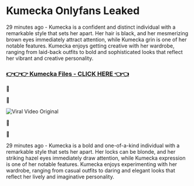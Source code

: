 # Kumecka Onlyfans Leaked

<p>29 minutes ago - Kumecka is a confident and distinct individual with a remarkable style that sets her apart. Her hair is black, and her mesmerizing brown eyes immediately attract attention, while Kumecka grin is one of her notable features. Kumecka enjoys getting creative with her wardrobe, ranging from laid-back outfits to bold and sophisticated looks that reflect her vibrant and creative personality.</p><p>
<h3><a href="https://fansleaks.com-getfree.pro/kumecka" rel="nofollow">👉👉👉 Kumecka Files - CLICK HERE 👈👈</a></h3>
<p>🔻</p>
<p>🔻</p> <p>
<a href="https://fansleaks.com-getfree.pro/kumecka" rel="nofollow"><img src="https://i.imgur.com/0ZbtXZ5.gif" alt="Viral Video Original" style="max-width: 100%; display: inline-block;" data-target="animated-image.originalImage"></a>
<p>🔻</p>
<p>🔻</p> <p>29 minutes ago - Kumecka is a bold and one-of-a-kind individual with a remarkable style that sets her apart. Her locks can be blonde, and her striking hazel eyes immediately draw attention, while Kumecka expression is one of her notable features. Kumecka enjoys experimenting with her wardrobe, ranging from casual outfits to daring and elegant looks that reflect her lively and imaginative personality.</p>